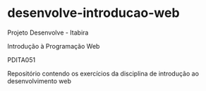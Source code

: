 # desenvolve-introducao-web

Projeto Desenvolve - Itabira

Introdução à Programação Web

PDITA051

Repositório contendo os exercícios da disciplina de introdução ao desenvolvimento web
